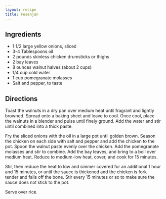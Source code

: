 ```yaml
---
layout: recipe
title: Fesenjan
---
```


## Ingredients

* 1 1/2 large yellow onions, sliced
* 3-4 Tablespoons oil
* 2 pounds skinless chicken drumsticks or thighs
* 2 bay leaves
* 8 ounces walnut halves (about 2 cups)
* 1/4 cup cold water
* 1 cup pomegranate molasses
* Salt and pepper, to taste

## Directions

Toast the walnuts in a dry pan over medium heat until fragrant and
lightly browned. Spread onto a baking sheet and leave to cool. Once
cool, place the walnuts in a blender and pulse until finely ground. Add
the water and stir until combined into a thick paste.

Fry the sliced onions with the oil in a large pot until golden brown.
Season the chicken on each side with salt and pepper and add the
chicken to the pot. Spoon the walnut paste evenly over the chicken. Add
the pomegranate molasses and stir to combine. Add the bay leaves, and
bring to a boil over medium heat. Reduce to medium-low heat, cover, and
cook for 15 minutes.

Stir, then reduce the heat to low and simmer covered for an additional 1
hour and 15 minutes, or until the sauce is thickened and the chicken is
fork tender and falls off the bone. Stir every 15 minutes or so to make
sure the sauce does not stick to the pot.

Serve over rice.
